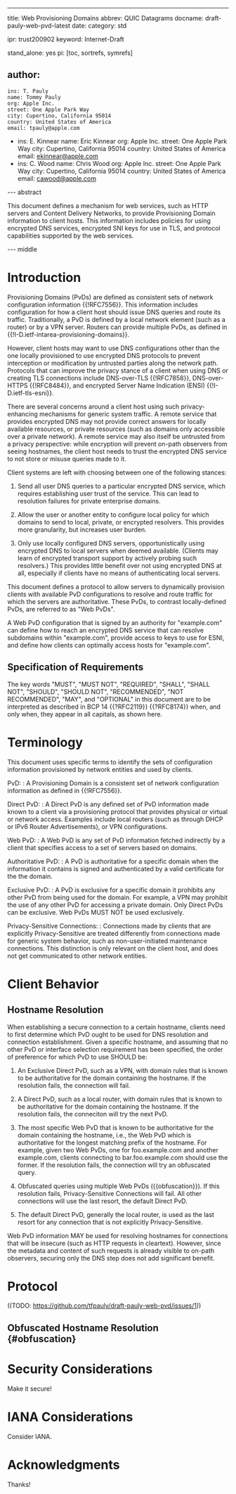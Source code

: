 ---
title: Web Provisioning Domains
abbrev: QUIC Datagrams
docname: draft-pauly-web-pvd-latest
date:
category: std

ipr: trust200902
keyword: Internet-Draft

stand_alone: yes
pi: [toc, sortrefs, symrefs]

author:
  -
    ins: T. Pauly
    name: Tommy Pauly
    org: Apple Inc.
    street: One Apple Park Way
    city: Cupertino, California 95014
    country: United States of America
    email: tpauly@apple.com
  -
    ins: E. Kinnear
    name: Eric Kinnear
    org: Apple Inc.
    street: One Apple Park Way
    city: Cupertino, California 95014
    country: United States of America
    email: ekinnear@apple.com
  -
    ins: C. Wood
    name: Chris Wood
    org: Apple Inc.
    street: One Apple Park Way
    city: Cupertino, California 95014
    country: United States of America
    email: cawood@apple.com

--- abstract

This document defines a mechanism for web services, such as HTTP servers
and Content Delivery Networks, to provide Provisioning Domain information
to client hosts. This information includes policies for using encrypted DNS
services, encrypted SNI keys for use in TLS, and protocol capabilities supported
by the web services.

--- middle

# Introduction

Provisioning Domains (PvDs) are defined as consistent sets of network configuration information {{!RFC7556}}.
This information includes configuration for how a client host should issue DNS queries and
route its traffic. Traditionally, a PvD is defined by a local network element (such as a router) or
by a VPN server. Routers can provide multiple PvDs, as defined in {{!I-D.ietf-intarea-provisioning-domains}}.

However, client hosts may want to use DNS configurations other than the one locally provisioned
to use encrypted DNS protocols to prevent interception or modification by untrusted parties along
the network path. Protocols that can improve the privacy stance of a client when using DNS or
creating TLS connections include DNS-over-TLS {{!RFC7858}}, DNS-over-HTTPS {{!RFC8484}},
and encrypted Server Name Indication (ENSI) {{!I-D.ietf-tls-esni}}.

There are several concerns around a client host using such privacy-enhancing mechanisms
for generic system traffic. A remote service that provides encrypted DNS may not provide
correct answers for locally available resources, or private resources (such as domains only
accessible over a private network). A remote service may also itself be untrusted from a
privacy perspective: while encryption will prevent on-path observers from seeing hostnames,
the client host needs to trust the encrypted DNS service to not store or misuse queries made
to it.

Client systems are left with choosing between one of the following stances:

1. Send all user DNS queries to a particular encrypted DNS service, which requires establishing
user trust of the service. This can lead to resolution failures for private enterprise domains.

2. Allow the user or another entity to configure local policy for which domains to send to local,
private, or encrypted resolvers. This provides more granularity, but increases user burden.

3. Only use locally configured DNS servers, opportunistically using encrypted DNS to local servers
when deemed available. (Clients may learn of encrypted transport support by actively probing such
resolvers.) This provides little benefit over not using encrypted DNS at all, especially if clients
have no means of authenticating local servers.

This document defines a protocol to allow servers to dynamically provision clients with
available PvD configurations to resolve and route traffic for which the servers are authoritative.
These PvDs, to contrast locally-defined PvDs, are referred to as "Web PvDs".

A Web PvD configuration that is signed by an authority for "example.com" can define
how to reach an encrypted DNS service that can resolve subdomains within "example.com",
provide access to keys to use for ESNI, and define how clients can optimally access hosts
for "example.com".

## Specification of Requirements

The key words "MUST", "MUST NOT", "REQUIRED", "SHALL", "SHALL NOT",
"SHOULD", "SHOULD NOT", "RECOMMENDED", "NOT RECOMMENDED", "MAY", and
"OPTIONAL" in this document are to be interpreted as described in BCP 14
{{?RFC2119}} {{?RFC8174}} when, and only when,
they appear in all capitals, as shown here.

# Terminology

This document uses specific terms to identify the sets of configuration information
provisioned by network entities and used by clients.

PvD:
: A Provisioning Domain is a consistent set of network configuration information
as defined in {{!RFC7556}}.

Direct PvD:
: A Direct PvD is any defined set of PvD information made known to a client
via a provisioning protocol that provides physical or virtual or network access.
Examples include local routers (such as through DHCP or IPv6 Router Advertisements),
or VPN configurations.

Web PvD:
: A Web PvD is any set of PvD information fetched indirectly by a client that
specifies access to a set of servers based on domains.

Authoritative PvD:
: A PvD is authoritative for a specific domain when the information it contains
is signed and authenticated by a valid certificate for the the domain.

Exclusive PvD:
: A PvD is exclusive for a specific domain it prohibits any other PvD from being used
for the domain. For example, a VPN may prohibit the use of any other PvD for accessing
a private domain. Only Direct PvDs can be exclusive. Web PvDs MUST NOT be used
exclusively.

Privacy-Sensitive Connections:
: Connections made by clients that are explicitly Privacy-Sensitive are treated differently
from connections made for generic system behavior, such as non-user-initiated maintenance
connections. This distinction is only relevant on the client host, and does not get communicated
to other network entities.

# Client Behavior

## Hostname Resolution

When establishing a secure connection to a certain hostname, clients need
to first determine which PvD ought to be used for DNS resolution and connection
establishment. Given a specific hostname, and assuming that no other PvD or
interface selection requirement has been specified, the order of preference for which
PvD to use SHOULD be:

1. An Exclusive Direct PvD, such as a VPN, with domain rules that is known 
to be authoritative for the domain containing the hostname. If the resolution
fails, the connection will fail.

2. A Direct PvD, such as a local router, with domain rules that is known to be
authoritative for the domain containing the hostname. If the resolution fails,
the conneciton will try the next PvD.

3. The most specific Web PvD that is known to be authoritative for the domain
containing the hostname, i.e., the Web PvD which is authoritative for the longest
matching prefix of the hostname. For example, given two Web PvDs, one for
foo.example.com and another example.com, clients connecting to bar.foo.example.com
should use the former. If the resolution fails, the connection will try an obfuscated
query.

4. Obfuscated queries using multiple Web PvDs ({{obfuscation}}). If this resolution fails,
Privacy-Sensitive Connections will fail. All other connections will use the last resort,
the default Direct PvD.

5. The default Direct PvD, generally the local router, is used as the last resort for any
connection that is not explicitly Privacy-Sensitive.

Web PvD information MAY be used for resolving hostnames for connections
that will be insecure (such as HTTP requests in cleartext). However, since the
metadata and content of such requests is already visible to on-path observers,
securing only the DNS step does not add significant benefit.

# Protocol

((TODO: https://github.com/tfpauly/draft-pauly-web-pvd/issues/1))

## Obfuscated Hostname Resolution {#obfuscation}

# Security Considerations

Make it secure!

# IANA Considerations

Consider IANA.

# Acknowledgments

Thanks!
